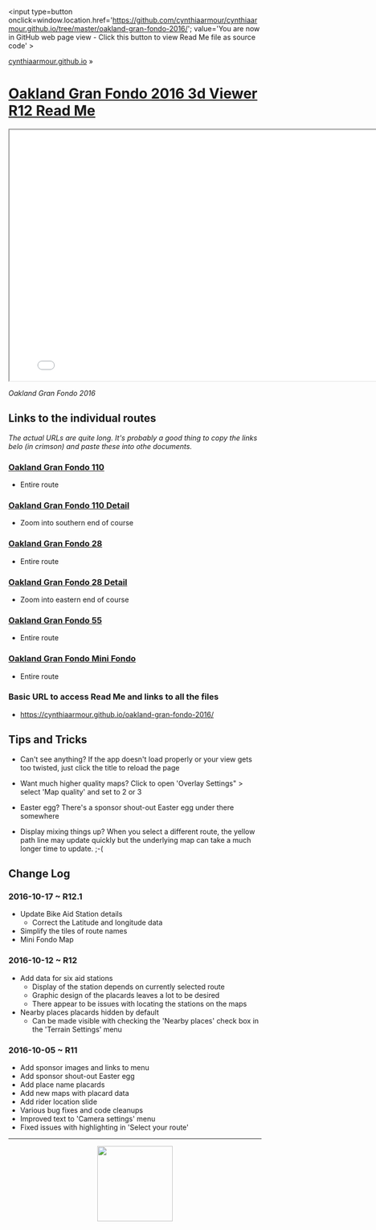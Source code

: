 <span style=display:none; >[You are now in GitHub source code view - click this link to view Read Me file as a web page]
( https://cynthiaarmour.github.io/oakland-gran-fondo-2016/index.html#readme.md "View file as a web page." ) </span>
<input type=button onclick=window.location.href='https://github.com/cynthiaarmour/cynthiaarmour.github.io/tree/master/oakland-gran-fondo-2016/'; value='You are now in GitHub web page view - Click this button to view Read Me file as source code' >

[cynthiaarmour.github.io]( http://cynthiaarmour.github.io ) &raquo;

[Oakland Gran Fondo 2016 3d Viewer R12 Read Me]( index.html )
===

<iframe src=" ./r12/index.html" width=800px height=500px onload=this.contentWindow.THR.controls.enableZoom=false; ></iframe>

_Oakland Gran Fondo 2016_


## Links to the individual routes

_The actual URLs are quite long. It's probably a good thing to copy the links belo (in crimson) and paste these into othe documents._ 


### [Oakland Gran Fondo 110]( ./r12/index.html#file=../elevations-data/elevations-data-oakland-gran-fondo/oakland-gran-fondo-100-r1_11_328_791_3_3_510_510_.json )

* Entire route

### [Oakland Gran Fondo 110 Detail]( ./r12/index.html#file=../elevations-data/elevations-data-oakland-gran-fondo/oakland-gran-fondo-100-r1_14_2642_6341_3_3_510_510_.json )

* Zoom into southern end of course


### [Oakland Gran Fondo 28]( ./r12/index.html#file=../elevations-data/elevations-data-oakland-gran-fondo/oakland-gran-fondo-28_14_2627_6329_7_3_490_210_.json )

* Entire route 


### [Oakland Gran Fondo 28 Detail]( ./r12/index.html#file=../elevations-data/elevations-data-oakland-gran-fondo/oakland-gran-fondo-28_14_2631_6329_3_3_510_510_.json )

* Zoom into eastern end of course


### [Oakland Gran Fondo 55]( ./r12/index.html#file=../elevations-data/elevations-data-oakland-gran-fondo/oakland-gran-fondo-55_12_656_1582_4_3_512_384_.json )

* Entire route 

### [Oakland Gran Fondo Mini Fondo]( ./r12/index.html#file=../elevations-data/elevations-data-oakland-gran-fondo/oakland-gran-fondo-mini-fondo-13.5-mile_14_2624_6330_5_2_150_60_.json )

* Entire route 

### Basic URL to access Read Me and links to all the files

* https://cynthiaarmour.github.io/oakland-gran-fondo-2016/


## Tips and Tricks

* Can't see anything? If the app doesn't load properly or your view gets too twisted, just click the title to reload the page

* Want much higher quality maps? Click to open 'Overlay Settings" > select 'Map quality'  and set to 2 or 3 

* Easter egg? There's a sponsor shout-out Easter egg under there somewhere

* Display mixing things up? When you select a different route, the yellow path line may update quickly but the underlying map can take a much longer time to update. ;-(


## Change Log

### 2016-10-17 ~ R12.1

* Update Bike Aid Station details
	* Correct the Latitude and longitude data
* Simplify the tiles of route names
* Mini Fondo Map


### 2016-10-12 ~ R12

* Add data for six aid stations
	* Display of the station depends on currently selected route
	* Graphic design of the placards leaves a lot to be desired
	* There appear to be issues with locating the stations on the maps
* Nearby places placards hidden by default
	* Can be made visible with checking the 'Nearby places' check box in the 'Terrain Settings' menu


### 2016-10-05 ~ R11

* Add sponsor images and links to menu
* Add sponsor shout-out Easter egg
* Add place name placards
* Add new maps with placard data
* Add rider location slide
* Various bug fixes and code cleanups
* Improved text to 'Camera settings' menu
* Fixed issues with highlighting in 'Select your route' 

***
<center>
<img src="https://cynthiaarmour.github.io/oakland-gran-fondo-2016-assets/maps/logo-beb-main-site.png" width=150px >
</center>